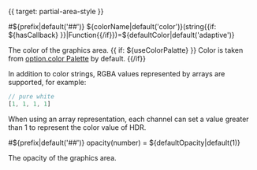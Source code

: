 {{ target: partial-area-style }}

#${prefix|default('##')} ${colorName|default('color')}(string{{if: ${hasCallback} }}|Function{{/if}})=${defaultColor|default('adaptive')}

The color of the graphics area. {{ if: ${useColorPalatte} }} Color is taken from [option.color Palette](~color) by default. {{/if}}

In addition to color strings, RGBA values represented by arrays are supported, for example:

```ts
// pure white
[1, 1, 1, 1]
```

When using an array representation, each channel can set a value greater than 1 to represent the color value of HDR.

#${prefix|default('##')} opacity(number) = ${defaultOpacity|default(1)}

The opacity of the graphics area.


